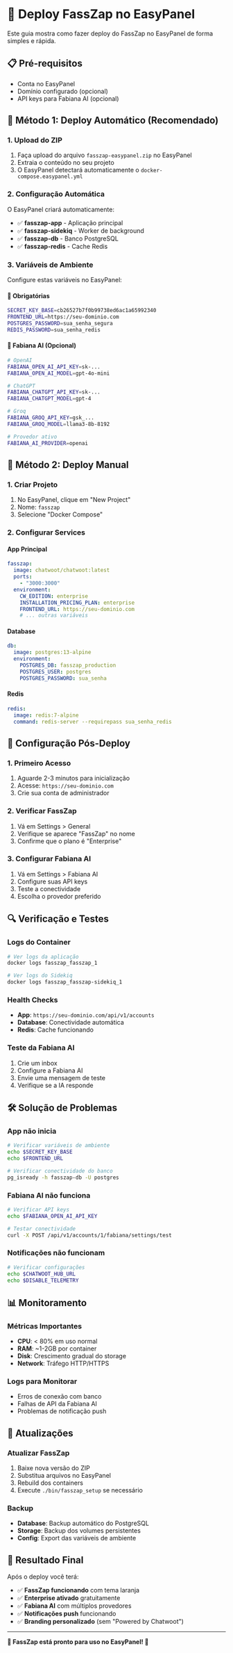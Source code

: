 # 🚀 Deploy FassZap no EasyPanel

Este guia mostra como fazer deploy do FassZap no EasyPanel de forma simples e rápida.

## 📋 **Pré-requisitos**

- Conta no EasyPanel
- Domínio configurado (opcional)
- API keys para Fabiana AI (opcional)

## 🎯 **Método 1: Deploy Automático (Recomendado)**

### **1. Upload do ZIP**
1. Faça upload do arquivo `fasszap-easypanel.zip` no EasyPanel
2. Extraia o conteúdo no seu projeto
3. O EasyPanel detectará automaticamente o `docker-compose.easypanel.yml`

### **2. Configuração Automática**
O EasyPanel criará automaticamente:
- ✅ **fasszap-app** - Aplicação principal
- ✅ **fasszap-sidekiq** - Worker de background
- ✅ **fasszap-db** - Banco PostgreSQL
- ✅ **fasszap-redis** - Cache Redis

### **3. Variáveis de Ambiente**
Configure estas variáveis no EasyPanel:

#### **🔧 Obrigatórias**
```bash
SECRET_KEY_BASE=cb26527b7f0b99738ed6ac1a65992340
FRONTEND_URL=https://seu-dominio.com
POSTGRES_PASSWORD=sua_senha_segura
REDIS_PASSWORD=sua_senha_redis
```

#### **🤖 Fabiana AI (Opcional)**
```bash
# OpenAI
FABIANA_OPEN_AI_API_KEY=sk-...
FABIANA_OPEN_AI_MODEL=gpt-4o-mini

# ChatGPT
FABIANA_CHATGPT_API_KEY=sk-...
FABIANA_CHATGPT_MODEL=gpt-4

# Groq
FABIANA_GROQ_API_KEY=gsk_...
FABIANA_GROQ_MODEL=llama3-8b-8192

# Provedor ativo
FABIANA_AI_PROVIDER=openai
```

## 🎯 **Método 2: Deploy Manual**

### **1. Criar Projeto**
1. No EasyPanel, clique em "New Project"
2. Nome: `fasszap`
3. Selecione "Docker Compose"

### **2. Configurar Services**

#### **App Principal**
```yaml
fasszap:
  image: chatwoot/chatwoot:latest
  ports:
    - "3000:3000"
  environment:
    CW_EDITION: enterprise
    INSTALLATION_PRICING_PLAN: enterprise
    FRONTEND_URL: https://seu-dominio.com
    # ... outras variáveis
```

#### **Database**
```yaml
db:
  image: postgres:13-alpine
  environment:
    POSTGRES_DB: fasszap_production
    POSTGRES_USER: postgres
    POSTGRES_PASSWORD: sua_senha
```

#### **Redis**
```yaml
redis:
  image: redis:7-alpine
  command: redis-server --requirepass sua_senha_redis
```

## 🔧 **Configuração Pós-Deploy**

### **1. Primeiro Acesso**
1. Aguarde 2-3 minutos para inicialização
2. Acesse: `https://seu-dominio.com`
3. Crie sua conta de administrador

### **2. Verificar FassZap**
1. Vá em Settings > General
2. Verifique se aparece "FassZap" no nome
3. Confirme que o plano é "Enterprise"

### **3. Configurar Fabiana AI**
1. Vá em Settings > Fabiana AI
2. Configure suas API keys
3. Teste a conectividade
4. Escolha o provedor preferido

## 🔍 **Verificação e Testes**

### **Logs do Container**
```bash
# Ver logs da aplicação
docker logs fasszap_fasszap_1

# Ver logs do Sidekiq
docker logs fasszap_fasszap-sidekiq_1
```

### **Health Checks**
- **App**: `https://seu-dominio.com/api/v1/accounts`
- **Database**: Conectividade automática
- **Redis**: Cache funcionando

### **Teste da Fabiana AI**
1. Crie um inbox
2. Configure a Fabiana AI
3. Envie uma mensagem de teste
4. Verifique se a IA responde

## 🛠️ **Solução de Problemas**

### **App não inicia**
```bash
# Verificar variáveis de ambiente
echo $SECRET_KEY_BASE
echo $FRONTEND_URL

# Verificar conectividade do banco
pg_isready -h fasszap-db -U postgres
```

### **Fabiana AI não funciona**
```bash
# Verificar API keys
echo $FABIANA_OPEN_AI_API_KEY

# Testar conectividade
curl -X POST /api/v1/accounts/1/fabiana/settings/test
```

### **Notificações não funcionam**
```bash
# Verificar configurações
echo $CHATWOOT_HUB_URL
echo $DISABLE_TELEMETRY
```

## 📊 **Monitoramento**

### **Métricas Importantes**
- **CPU**: < 80% em uso normal
- **RAM**: ~1-2GB por container
- **Disk**: Crescimento gradual do storage
- **Network**: Tráfego HTTP/HTTPS

### **Logs para Monitorar**
- Erros de conexão com banco
- Falhas de API da Fabiana AI
- Problemas de notificação push

## 🔄 **Atualizações**

### **Atualizar FassZap**
1. Baixe nova versão do ZIP
2. Substitua arquivos no EasyPanel
3. Rebuild dos containers
4. Execute `./bin/fasszap_setup` se necessário

### **Backup**
- **Database**: Backup automático do PostgreSQL
- **Storage**: Backup dos volumes persistentes
- **Config**: Export das variáveis de ambiente

## 🎉 **Resultado Final**

Após o deploy você terá:
- ✅ **FassZap funcionando** com tema laranja
- ✅ **Enterprise ativado** gratuitamente
- ✅ **Fabiana AI** com múltiplos provedores
- ✅ **Notificações push** funcionando
- ✅ **Branding personalizado** (sem "Powered by Chatwoot")

---

**🧡 FassZap está pronto para uso no EasyPanel! 🚀**
